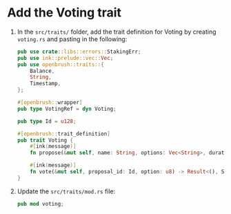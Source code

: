 # Add the Voting trait

1. In the `src/traits/` folder, add the trait definition for Voting by creating `voting.rs` and pasting in the following:

    ```rust
    pub use crate::libs::errors::StakingErr;
    pub use ink::prelude::vec::Vec;
    pub use openbrush::traits::{
        Balance,
        String,
        Timestamp,
    };

    #[openbrush::wrapper]
    pub type VotingRef = dyn Voting;

    pub type Id = u128;

    #[openbrush::trait_definition]
    pub trait Voting {
        #[ink(message)]
        fn propose(&mut self, name: String, options: Vec<String>, duration: Timestamp) -> Result<(), StakingErr>;

        #[ink(message)]
        fn vote(&mut self, proposal_id: Id, option: u8) -> Result<(), StakingErr>;
    }
    ```

1. Update the `src/traits/mod.rs` file:

    ```rust
    pub mod voting;
    ```
